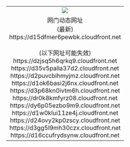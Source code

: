 ﻿<table>
  <tr></tr>
  <tr><td colspan=2 align=center><img src="https://d15dfmer6pewbk.cloudfront.net/Up/oGate.jpg" /></td></tr>
  <tr><td colspan=2 align=center>网门动态网址<br/>(最新)
<br>https://d15dfmer6pewbk.cloudfront.net
<br/><br/>(以下网址可能失效)
<br>https://dzjsq5h6qrkq9.cloudfront.net
<br>https://d35v5palla37d2.cloudfront.net
<br>https://d2puvcbihmyjmz.cloudfront.net
<br>https://d1ok6basi2j6nx.cloudfront.net
<br>https://d3p68kn0ivtm6h.cloudfront.net
<br>https://dr0k8kmfyrz08.cloudfront.net
<br>https://dy6p05ezbo9m9.cloudfront.net
<br>https://d1w0klui11ze4j.cloudfront.net
<br>https://d24ovy2kp0zscy.cloudfront.net
<br>https://d3gg5l9mh30czx.cloudfront.net
<br>https://d16ccufrydsynw.cloudfront.net
    </td>
  </tr>
</table>
